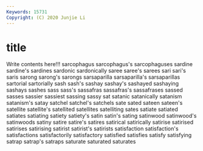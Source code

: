 ```yaml
---
Keywords: 15731
Copyright: (C) 2020 Junjie Li
---
```


# title

Write contents here!!!
sarcophagus 
sarcophagus's
sarcophaguses 
sardine 
sardine's 
sardines 
sardonic 
sardonically 
saree 
saree's 
sarees 
sari
sari's 
saris 
sarong 
sarong's 
sarongs 
sarsaparilla 
sarsaparilla's 
sarsaparillas 
sartorial 
sartorially
sash 
sash's 
sashay 
sashay's 
sashayed 
sashaying 
sashays 
sashes 
sass 
sass's
sassafras 
sassafras's 
sassafrases 
sassed 
sasses 
sassier 
sassiest 
sassing 
sassy 
sat
satanic 
satanically 
satanism 
satanism's 
satay 
satchel 
satchel's 
satchels 
sate 
sated
sateen 
sateen's 
satellite 
satellite's 
satellited 
satellites 
satelliting 
sates 
satiate 
satiated
satiates 
satiating 
satiety 
satiety's 
satin 
satin's 
sating 
satinwood 
satinwood's 
satinwoods
satiny 
satire 
satire's 
satires 
satirical 
satirically 
satirise 
satirised 
satirises 
satirising
satirist 
satirist's 
satirists 
satisfaction 
satisfaction's 
satisfactions 
satisfactorily 
satisfactory 
satisfied 
satisfies
satisfy 
satisfying 
satrap 
satrap's 
satraps 
saturate 
saturated 
saturates 
